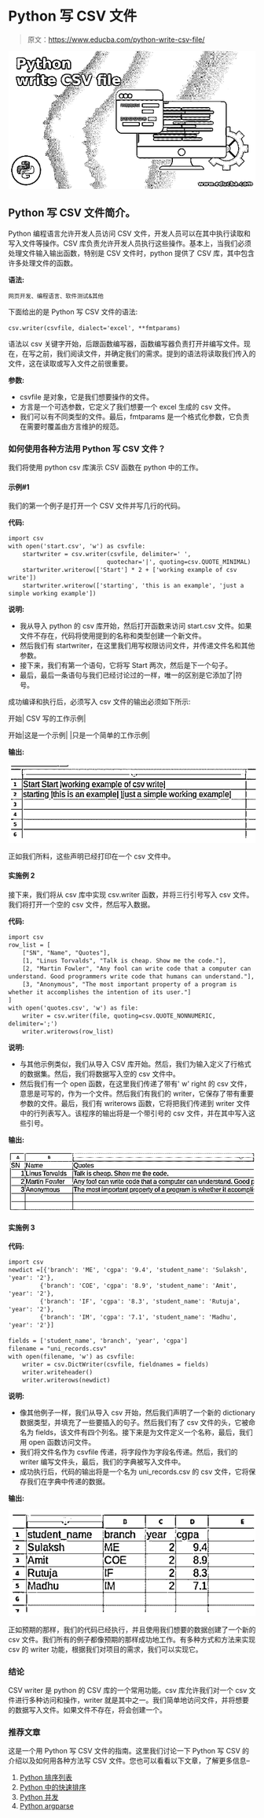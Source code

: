 # Python 写 CSV 文件

> 原文：<https://www.educba.com/python-write-csv-file/>

![Python write CSV file](img/18ac601994b1814e66c5769139ccbfd5.png)



## Python 写 CSV 文件简介。

Python 编程语言允许开发人员访问 CSV 文件，开发人员可以在其中执行读取和写入文件等操作。CSV 库负责允许开发人员执行这些操作。基本上，当我们必须处理文件输入输出函数，特别是 CSV 文件时，python 提供了 CSV 库，其中包含许多处理文件的函数。

**语法:**

<small>网页开发、编程语言、软件测试&其他</small>

下面给出的是 Python 写 CSV 文件的语法:

 `csv.writer(csvfile, dialect='excel', **fmtparams)` 

语法以 csv 关键字开始，后跟函数编写器，函数编写器负责打开并编写文件。现在，在写之前，我们阅读文件，并确定我们的需求。提到的语法将读取我们传入的文件，这在读取或写入文件之前很重要。

**参数:**

*   csvfile 是对象，它是我们想要操作的文件。
*   方言是一个可选参数，它定义了我们想要一个 excel 生成的 csv 文件。
*   我们可以有不同类型的文件。最后，fmtparams 是一个格式化参数，它负责在需要时覆盖由方言维护的规范。

### 如何使用各种方法用 Python 写 CSV 文件？

我们将使用 python csv 库演示 CSV 函数在 python 中的工作。

#### 示例#1

我们的第一个例子是打开一个 CSV 文件并写几行的代码。

**代码:**

```
import csv
with open('start.csv', 'w') as csvfile:
    startwriter = csv.writer(csvfile, delimiter=' ',
                            quotechar='|', quoting=csv.QUOTE_MINIMAL)
    startwriter.writerow(['Start'] * 2 + ['working example of csv write'])
    startwriter.writerow(['starting', 'this is an example', 'just a simple working example']) 
```

**说明:**

*   我从导入 python 的 csv 库开始，然后打开函数来访问 start.csv 文件。如果文件不存在，代码将使用提到的名称和类型创建一个新文件。
*   然后我们有 startwriter，在这里我们用写权限访问文件，并传递文件名和其他参数。
*   接下来，我们有第一个语句，它将写 Start 两次，然后是下一个句子。
*   最后，最后一条语句与我们已经讨论过的一样，唯一的区别是它添加了|符号。

成功编译和执行后，必须写入 csv 文件的输出必须如下所示:

开始| CSV 写的工作示例|

开始|这是一个示例| |只是一个简单的工作示例|

**输出:**

![Python write CSV file 1](img/548d786f9ff0c07215ff2de5d994df5c.png)



正如我们所料，这些声明已经打印在一个 csv 文件中。

#### 实施例 2

接下来，我们将从 csv 库中实现 csv.writer 函数，并将三行引号写入 csv 文件。我们将打开一个空的 csv 文件，然后写入数据。

**代码:**

```
import csv
row_list = [
    ["SN", "Name", "Quotes"],
    [1, "Linus Torvalds", "Talk is cheap. Show me the code."],
    [2, "Martin Fowler", "Any fool can write code that a computer can understand. Good programmers write code that humans can understand."],
    [3, "Anonymous", "The most important property of a program is whether it accomplishes the intention of its user."]
]
with open('quotes.csv', 'w') as file:
    writer = csv.writer(file, quoting=csv.QUOTE_NONNUMERIC, delimiter=';')
    writer.writerows(row_list) 
```

**说明:**

*   与其他示例类似，我们从导入 CSV 库开始。然后，我们为输入定义了行格式的数据集。然后，我们将数据写入空的 csv 文件中。
*   然后我们有一个 open 函数，在这里我们传递了带有' w' right 的 csv 文件，意思是可写的，作为一个文件。然后我们有我们的 writer，它保存了带有重要参数的文件。最后，我们有 writerows 函数，它将把我们传递到 writer 文件中的行列表写入。该程序的输出将是一个带引号的 csv 文件，并在其中写入这些引号。

**输出:**

![Python write CSV file 2](img/91a41b7bc80fdaaaac2a56520c43eb4a.png)



#### 实施例 3

**代码:**

```
import csv  
newdict =[{'branch': 'ME', 'cgpa': '9.4', 'student_name': 'Sulaksh', 'year': '2'},  
         {'branch': 'COE', 'cgpa': '8.9', 'student_name': 'Amit', 'year': '2'},  
         {'branch': 'IF', 'cgpa': '8.3', 'student_name': 'Rutuja', 'year': '2'},   
         {'branch': 'IM', 'cgpa': '7.1', 'student_name': 'Madhu', 'year': '2'}]  

fields = ['student_name', 'branch', 'year', 'cgpa']  
filename = "uni_records.csv"
with open(filename, 'w') as csvfile:  
    writer = csv.DictWriter(csvfile, fieldnames = fields)  
    writer.writeheader()  
    writer.writerows(newdict) 
```

**说明:**

*   像其他例子一样，我们从导入 csv 开始，然后我们声明了一个新的 dictionary 数据类型，并填充了一些要插入的句子。然后我们有了 csv 文件的头，它被命名为 fields，该文件有四个列名。接下来是为文件定义一个名称，最后，我们用 open 函数访问文件。
*   我们将文件名作为 csvfile 传递，将字段作为字段名传递。然后，我们的 writer 编写文件头，最后，我们的字典被写入文件中。
*   成功执行后，代码的输出将是一个名为 uni_records.csv 的 csv 文件，它将保存我们在字典中传递的数据。

**输出:**

![will hold the data that we passed within the dictionary](img/20d7aec1d7985979dc54207de5860dad.png)



正如预期的那样，我们的代码已经执行，并且使用我们想要的数据创建了一个新的 csv 文件。我们所有的例子都像预期的那样成功地工作。有多种方式和方法来实现 csv 的 writer 功能，根据我们对项目的需求，我们可以实现它。

### 结论

CSV writer 是 python 的 CSV 库的一个常用功能。csv 库允许我们对一个 csv 文件进行多种访问和操作，writer 就是其中之一。我们简单地访问文件，并将想要的数据写入文件。如果文件不存在，将会创建一个。

### 推荐文章

这是一个用 Python 写 CSV 文件的指南。这里我们讨论一下 Python 写 CSV 的介绍以及如何用各种方法写 CSV 文件。您也可以看看以下文章，了解更多信息–

1.  [Python 排序列表](https://www.educba.com/python-sort-list/)
2.  [Python 中的快速排序](https://www.educba.com/quick-sort-in-python/)
3.  [Python 并发](https://www.educba.com/python-concurrency/)
4.  [Python argparse](https://www.educba.com/python-argparse/)